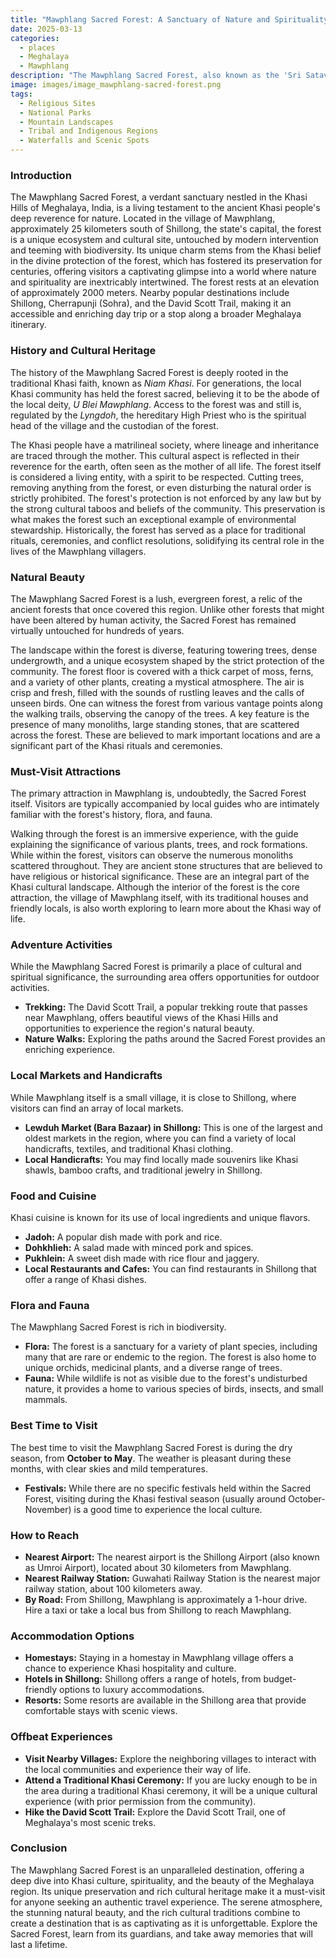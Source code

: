```yaml
---
title: "Mawphlang Sacred Forest: A Sanctuary of Nature and Spirituality"
date: 2025-03-13
categories:
  - places
  - Meghalaya
  - Mawphlang
description: "The Mawphlang Sacred Forest, also known as the 'Sri Satavari' forest, is a unique ancient sacred grove in Meghalaya, India. It is one of the last remaining sacred forests in the region and is home to ancient trees, some believed to be over 300 years old. The forest holds great cultural and spiritual significance for the Khasi people, who believe it to be the abode of deities. It is also a UNESCO World Heritage site and a haven for nature enthusiasts, offering lush greenery, diverse flora, and serene misty hills."
image: images/image_mawphlang-sacred-forest.png
tags: 
  - Religious Sites
  - National Parks
  - Mountain Landscapes
  - Tribal and Indigenous Regions
  - Waterfalls and Scenic Spots
---
```



### **Introduction**

The Mawphlang Sacred Forest, a verdant sanctuary nestled in the Khasi Hills of Meghalaya, India, is a living testament to the ancient Khasi people's deep reverence for nature. Located in the village of Mawphlang, approximately 25 kilometers south of Shillong, the state's capital, the forest is a unique ecosystem and cultural site, untouched by modern intervention and teeming with biodiversity. Its unique charm stems from the Khasi belief in the divine protection of the forest, which has fostered its preservation for centuries, offering visitors a captivating glimpse into a world where nature and spirituality are inextricably intertwined. The forest rests at an elevation of approximately 2000 meters. Nearby popular destinations include Shillong, Cherrapunji (Sohra), and the David Scott Trail, making it an accessible and enriching day trip or a stop along a broader Meghalaya itinerary.

### **History and Cultural Heritage**

The history of the Mawphlang Sacred Forest is deeply rooted in the traditional Khasi faith, known as *Niam Khasi*. For generations, the local Khasi community has held the forest sacred, believing it to be the abode of the local deity, *U Blei Mawphlang*. Access to the forest was and still is, regulated by the *Lyngdoh*, the hereditary High Priest who is the spiritual head of the village and the custodian of the forest.

<placeholder image tag: Image of the Lyngdoh or a Khasi elder>

The Khasi people have a matrilineal society, where lineage and inheritance are traced through the mother. This cultural aspect is reflected in their reverence for the earth, often seen as the mother of all life. The forest itself is considered a living entity, with a spirit to be respected. Cutting trees, removing anything from the forest, or even disturbing the natural order is strictly prohibited. The forest's protection is not enforced by any law but by the strong cultural taboos and beliefs of the community. This preservation is what makes the forest such an exceptional example of environmental stewardship. Historically, the forest has served as a place for traditional rituals, ceremonies, and conflict resolutions, solidifying its central role in the lives of the Mawphlang villagers.

### **Natural Beauty**

The Mawphlang Sacred Forest is a lush, evergreen forest, a relic of the ancient forests that once covered this region. Unlike other forests that might have been altered by human activity, the Sacred Forest has remained virtually untouched for hundreds of years.

<placeholder image tag: Panoramic view of the Mawphlang Sacred Forest>

The landscape within the forest is diverse, featuring towering trees, dense undergrowth, and a unique ecosystem shaped by the strict protection of the community. The forest floor is covered with a thick carpet of moss, ferns, and a variety of other plants, creating a mystical atmosphere. The air is crisp and fresh, filled with the sounds of rustling leaves and the calls of unseen birds. One can witness the forest from various vantage points along the walking trails, observing the canopy of the trees. A key feature is the presence of many monoliths, large standing stones, that are scattered across the forest. These are believed to mark important locations and are a significant part of the Khasi rituals and ceremonies.

### **Must-Visit Attractions**

The primary attraction in Mawphlang is, undoubtedly, the Sacred Forest itself. Visitors are typically accompanied by local guides who are intimately familiar with the forest's history, flora, and fauna.

<placeholder image tag: Image of visitors with a local guide in the Sacred Forest>

Walking through the forest is an immersive experience, with the guide explaining the significance of various plants, trees, and rock formations. While within the forest, visitors can observe the numerous monoliths scattered throughout. They are ancient stone structures that are believed to have religious or historical significance. These are an integral part of the Khasi cultural landscape. Although the interior of the forest is the core attraction, the village of Mawphlang itself, with its traditional houses and friendly locals, is also worth exploring to learn more about the Khasi way of life.

### **Adventure Activities**

While the Mawphlang Sacred Forest is primarily a place of cultural and spiritual significance, the surrounding area offers opportunities for outdoor activities.

*   **Trekking:** The David Scott Trail, a popular trekking route that passes near Mawphlang, offers beautiful views of the Khasi Hills and opportunities to experience the region's natural beauty.
*   **Nature Walks:** Exploring the paths around the Sacred Forest provides an enriching experience.

### **Local Markets and Handicrafts**

While Mawphlang itself is a small village, it is close to Shillong, where visitors can find an array of local markets.

*   **Lewduh Market (Bara Bazaar) in Shillong:** This is one of the largest and oldest markets in the region, where you can find a variety of local handicrafts, textiles, and traditional Khasi clothing.
*   **Local Handicrafts:** You may find locally made souvenirs like Khasi shawls, bamboo crafts, and traditional jewelry in Shillong.

### **Food and Cuisine**

Khasi cuisine is known for its use of local ingredients and unique flavors.

*   **Jadoh:** A popular dish made with pork and rice.
*   **Dohkhlieh:** A salad made with minced pork and spices.
*   **Pukhlein:** A sweet dish made with rice flour and jaggery.
*   **Local Restaurants and Cafes:** You can find restaurants in Shillong that offer a range of Khasi dishes.

### **Flora and Fauna**

The Mawphlang Sacred Forest is rich in biodiversity.

<placeholder image tag: Image of the unique flora of the Sacred Forest>

*   **Flora:** The forest is a sanctuary for a variety of plant species, including many that are rare or endemic to the region. The forest is also home to unique orchids, medicinal plants, and a diverse range of trees.
*   **Fauna:** While wildlife is not as visible due to the forest's undisturbed nature, it provides a home to various species of birds, insects, and small mammals.

### **Best Time to Visit**

The best time to visit the Mawphlang Sacred Forest is during the dry season, from **October to May**. The weather is pleasant during these months, with clear skies and mild temperatures.

*   **Festivals:** While there are no specific festivals held within the Sacred Forest, visiting during the Khasi festival season (usually around October-November) is a good time to experience the local culture.

### **How to Reach**

*   **Nearest Airport:** The nearest airport is the Shillong Airport (also known as Umroi Airport), located about 30 kilometers from Mawphlang.
*   **Nearest Railway Station:** Guwahati Railway Station is the nearest major railway station, about 100 kilometers away.
*   **By Road:** From Shillong, Mawphlang is approximately a 1-hour drive. Hire a taxi or take a local bus from Shillong to reach Mawphlang.

### **Accommodation Options**

*   **Homestays:** Staying in a homestay in Mawphlang village offers a chance to experience Khasi hospitality and culture.
*   **Hotels in Shillong:** Shillong offers a range of hotels, from budget-friendly options to luxury accommodations.
*   **Resorts:** Some resorts are available in the Shillong area that provide comfortable stays with scenic views.

### **Offbeat Experiences**

*   **Visit Nearby Villages:** Explore the neighboring villages to interact with the local communities and experience their way of life.
*   **Attend a Traditional Khasi Ceremony:** If you are lucky enough to be in the area during a traditional Khasi ceremony, it will be a unique cultural experience (with prior permission from the community).
*   **Hike the David Scott Trail:** Explore the David Scott Trail, one of Meghalaya's most scenic treks.

### **Conclusion**

The Mawphlang Sacred Forest is an unparalleled destination, offering a deep dive into Khasi culture, spirituality, and the beauty of the Meghalaya region. Its unique preservation and rich cultural heritage make it a must-visit for anyone seeking an authentic travel experience. The serene atmosphere, the stunning natural beauty, and the rich cultural traditions combine to create a destination that is as captivating as it is unforgettable. Explore the Sacred Forest, learn from its guardians, and take away memories that will last a lifetime.


